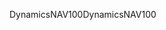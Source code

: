 <span data-ttu-id="7102e-101">DynamicsNAV100</span><span class="sxs-lookup"><span data-stu-id="7102e-101">DynamicsNAV100</span></span>